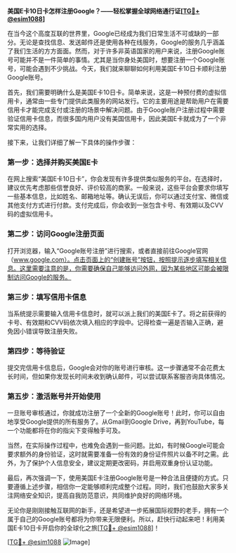 **美国E卡10日卡怎样注册Google？——轻松掌握全球网络通行证[[TG💪+ @esim1088](https://t.me/s/esim1088)]**

在当今这个高度互联的世界里，Google已经成为我们日常生活不可或缺的一部分。无论是查找信息、发送邮件还是使用各种在线服务，Google的服务几乎涵盖了我们生活的方方面面。然而，对于许多非英语国家的用户来说，注册Google账号可能并不是一件简单的事情。尤其是当你身处美国时，想要注册一个Google账号，可能会遇到不少挑战。今天，我们就来聊聊如何利用美国E卡10日卡顺利注册Google账号。

首先，我们需要明确什么是美国E卡10日卡。简单来说，这是一种预付费的虚拟信用卡，通常由一些专门提供此类服务的网站发行。它的主要用途是帮助用户在需要信用卡才能完成支付或注册的场景中解决问题。由于Google账户注册过程中需要验证信用卡信息，而很多国内用户没有美国信用卡，因此美国E卡就成为了一个非常实用的选择。

接下来，让我们详细了解一下具体的操作步骤：

### **第一步：选择并购买美国E卡**
在网上搜索“美国E卡10日卡”，你会发现有许多提供类似服务的平台。在选择时，建议优先考虑那些信誉良好、评价较高的商家。一般来说，这些平台会要求你填写一些基本信息，比如姓名、邮箱地址等。确认无误后，你可以通过支付宝、微信或其他支付方式进行付款。支付完成后，你会收到一张包含卡号、有效期以及CVV码的虚拟信用卡。

### **第二步：访问Google注册页面**
打开浏览器，输入“Google账号注册”进行搜索，或者直接前往Google官网（www.google.com）。点击页面上的“创建账号”按钮，按照提示逐步填写相关信息。这里需要注意的是，你需要确保自己能够访问外网，因为某些地区可能会被限制访问Google的服务。

### **第三步：填写信用卡信息**
当系统提示需要输入信用卡信息时，就可以派上我们的美国E卡了。将之前获得的卡号、有效期和CVV码依次填入相应的字段中。记得检查一遍是否输入正确，避免因小错误导致注册失败。

### **第四步：等待验证**
提交完信用卡信息后，Google会对你的账号进行审核。这一步骤通常不会花费太长时间，但如果你发现长时间未收到确认邮件，可以尝试联系客服咨询具体情况。

### **第五步：激活账号并开始使用**
一旦账号审核通过，你就成功注册了一个全新的Google账号！此时，你可以自由地享受Google提供的所有服务了。从Gmail到Google Drive，再到YouTube，每一个功能都将在你的指尖下变得触手可及。

当然，在实际操作过程中，也难免会遇到一些问题。比如，有时候Google可能会要求额外的身份验证，这时就需要准备一份有效的身份证件照片以备不时之需。此外，为了保护个人信息安全，建议定期更改密码，并启用双重身份认证功能。

最后，再次强调一下，使用美国E卡注册Google账号是一种合法且便捷的方式。只要遵循上述步骤，相信你一定能够顺利完成整个过程。同时，我们也鼓励大家多关注网络安全知识，提高自我防范意识，共同维护良好的网络环境。

无论你是刚刚接触互联网的新手，还是希望进一步拓展国际视野的老手，拥有一个属于自己的Google账号都将为你带来无限便利。所以，赶快行动起来吧！利用美国E卡10日卡开启你的全球化之旅[[TG💪+ @esim1088](https://t.me/s/esim1088)]！

[[TG💪+ @esim1088](https://t.me/s/esim1088) ![Image](https://i.postimg.cc/4NQfJmqS/Snipaste-2025-05-13-00-14-12.png)]